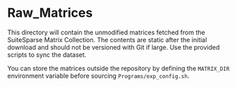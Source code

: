 # Raw_Matrices

This directory will contain the unmodified matrices fetched from the SuiteSparse Matrix Collection. The contents are static after the initial download and should not be versioned with Git if large. Use the provided scripts to sync the dataset.

You can store the matrices outside the repository by defining the
`MATRIX_DIR` environment variable before sourcing `Programs/exp_config.sh`.
